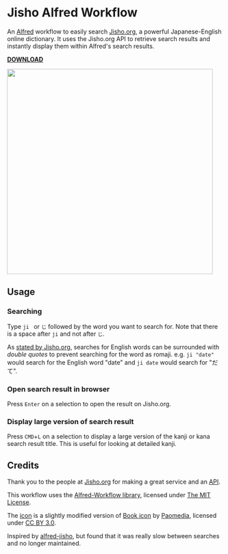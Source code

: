 # Jisho Alfred Workflow
An [Alfred](https://www.alfredapp.com/) workflow to easily search
[Jisho.org](http://jisho.org/), a powerful Japanese-English online dictionary.
It uses the Jisho.org API to retrieve search results and instantly display them
within Alfred's search results.

**[DOWNLOAD](https://github.com/janclarin/jisho-alfred-workflow/releases/download/1.4/jisho.alfredworkflow)**

<img src="https://raw.githubusercontent.com/janclarin/jisho-alfred-workflow/master/screenshots/usage.gif" width="480">

## Usage
### Searching
Type `ji ` or `じ` followed by the word you want to search for. Note that there
is a space after `ji` and not after `じ`.

As [stated by Jisho.org](http://jisho.org/docs), searches for English words can
be surrounded with *double quotes* to prevent searching for the word as romaji.
e.g. `ji "date"` would search for the English word "date" and `ji date` would
search for "だて".

### Open search result in browser
Press `Enter` on a selection to open the result on Jisho.org.

### Display large version of search result
Press `CMD`+`L` on a selection to display a large version of the kanji or kana
search result title. This is useful for looking at detailed kanji.

## Credits
Thank you to the people at [Jisho.org](http://jisho.org/about) for making a
great service and an
[API](http://jisho.org/forum/54fefc1f6e73340b1f160000-is-there-any-kind-of-search-api).

This workflow uses the
[Alfred-Workflow library](https://github.com/deanishe/alfred-workflow),
licensed under
[The MIT License](https://github.com/deanishe/alfred-workflow/blob/master/LICENCE.txt).

The
[icon](https://github.com/janclarin/jisho-alfred-workflow/blob/master/icon.png)
is a slightly modified version of
[Book icon](https://www.iconfinder.com/icons/285636/book_icon#size=128) by
[Paomedia](https://www.iconfinder.com/paomedia), licensed under
[CC BY 3.0](https://creativecommons.org/licenses/by/3.0).

Inspired by [alfred-jisho](https://github.com/kylesezhi/alfred-jisho), but
found that it was really slow between searches and no longer maintained.
